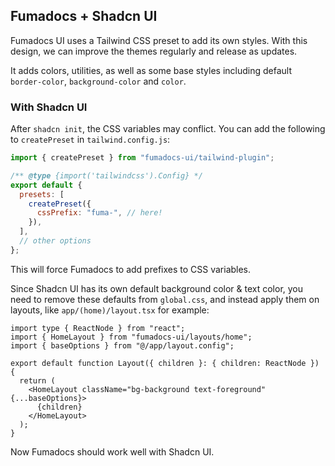 ## Fumadocs + Shadcn UI

Fumadocs UI uses a Tailwind CSS preset to add its own styles. With this design, we can improve the themes regularly and release as updates.

It adds colors, utilities, as well as some base styles including default `border-color`, `background-color` and `color`.

### With Shadcn UI

After `shadcn init`, the CSS variables may conflict. You can add the following to `createPreset` in `tailwind.config.js`:

```js
import { createPreset } from "fumadocs-ui/tailwind-plugin";

/** @type {import('tailwindcss').Config} */
export default {
  presets: [
    createPreset({
      cssPrefix: "fuma-", // here!
    }),
  ],
  // other options
};
```

This will force Fumadocs to add prefixes to CSS variables.

Since Shadcn UI has its own default background color & text color, you need to remove these defaults from `global.css`, and instead apply them on layouts, like `app/(home)/layout.tsx` for example:

```tsx
import type { ReactNode } from "react";
import { HomeLayout } from "fumadocs-ui/layouts/home";
import { baseOptions } from "@/app/layout.config";

export default function Layout({ children }: { children: ReactNode }) {
  return (
    <HomeLayout className="bg-background text-foreground" {...baseOptions}>
      {children}
    </HomeLayout>
  );
}
```

Now Fumadocs should work well with Shadcn UI.
